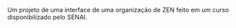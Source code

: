 Um projeto de uma interface de uma organização de ZEN feito em um curso disponibilizado pelo SENAI.
